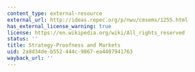 ```yaml
---
content_type: external-resource
external_url: http://ideas.repec.org/p/nwu/cmsems/1255.html
has_external_license_warning: true
license: https://en.wikipedia.org/wiki/All_rights_reserved
status: ''
title: Strategy-Proofness and Markets
uid: 2a8d34de-b552-444c-9867-ea4407941763
wayback_url: ''
---
```

